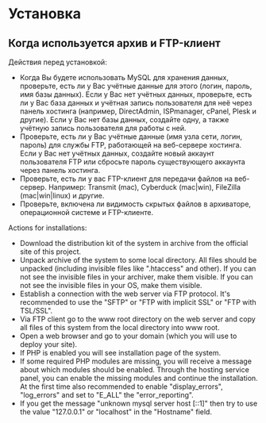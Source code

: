 

Установка
=====================================================================

Когда используется архив и FTP-клиент
---------------------------------------------------------------------

Действия перед установкой:
- Когда Вы будете использовать MySQL для хранения данных, проверьте,
  есть ли у Вас учётные данные для этого (логин, пароль, имя базы данных).
  Если у Вас нет учётных данных, проверьте, есть ли у Вас база данных
  и учётная запись пользователя для неё через панель хостинга (например,
  DirectAdmin, ISPmanager, cPanel, Plesk и другие).
  Если у Вас нет базы данных, создайте одну, а также учётную запись
  пользователя для работы с ней.
- Проверьте, есть ли у Вас учётные данные (имя узла сети, логин, пароль)
  для службы FTP, работающей на веб-сервере хостинга.
  Если у Вас нет учётных данных, создайте новый аккаунт
  пользователя FTP или сбросьте пароль существующего аккаунта
  через панель хостинга.
- Проверьте, есть ли у вас FTP-клиент для передачи файлов
  на веб-сервер. Например: Transmit (mac), Cyberduck (mac|win),
  FileZilla (mac|win|linux) и другие.
- Проверьте, включена ли видимость скрытых файлов в архиваторе,
  операционной системе и FTP-клиенте.

Actions for installations:
- Download the distribution kit of the system in archive from the
  official site of this project.
- Unpack archive of the system to some local directory.
  All files should be unpacked (including invisible files like ".htaccess" and other).
  If you can not see the invisible files in your archiver, make them visible.
  If you can not see the invisible files in your OS, make them visible.
- Establish a connection with the web server via FTP protocol.
  It's recommended to use the "SFTP" or "FTP with implicit SSL" or
  "FTP with TSL/SSL".
- Via FTP client go to the www root directory on the web server
  and copy all files of this system from the local directory
  into www root.
- Open a web browser and go to your domain (which you
  will use to deploy your site).
- If PHP is enabled you will see installation page of the system.
- If some required PHP modules are missing, you will receive
  a message about which modules should be enabled.
  Through the hosting service panel, you can enable the missing
  modules and continue the installation.
  At the first time also recommended to enable "display_errors",
  "log_errors" and set to "E_ALL" the "error_reporting".
- If you get the message "unknown mysql server host [::1]" then try
  to use the value "127.0.0.1" or "localhost" in the "Hostname" field.

